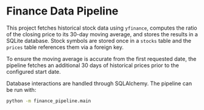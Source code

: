 # Finance Data Pipeline

This project fetches historical stock data using `yfinance`, computes the ratio of
the closing price to its 30-day moving average, and stores the results in a SQLite
database. Stock symbols are stored once in a `stocks` table and the `prices` table
references them via a foreign key.

To ensure the moving average is accurate from the first requested date, the pipeline
fetches an additional 30 days of historical prices prior to the configured start
date.

Database interactions are handled through SQLAlchemy. The pipeline can be run with:

```bash
python -m finance_pipeline.main
```
